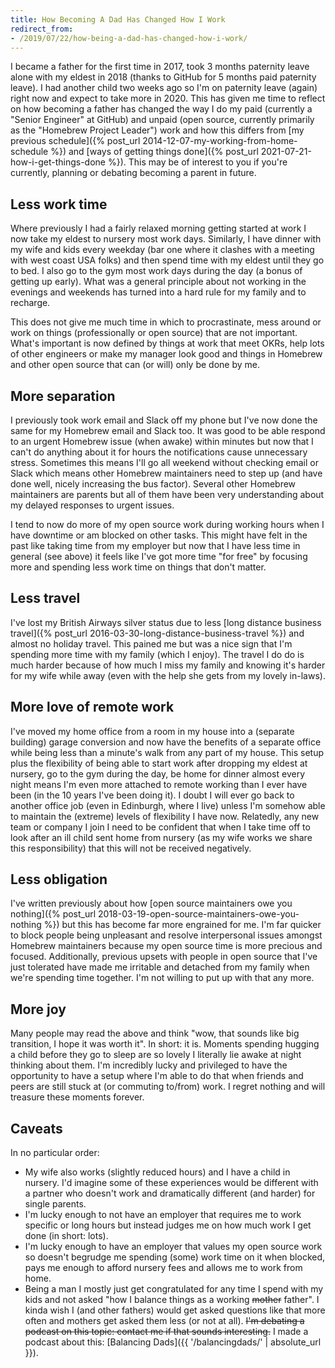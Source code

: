 ```yaml
---
title: How Becoming A Dad Has Changed How I Work
redirect_from:
- /2019/07/22/how-being-a-dad-has-changed-how-i-work/
---
```


I became a father for the first time in 2017, took 3 months paternity leave alone with my eldest in 2018 (thanks to GitHub for 5 months paid paternity leave). I had another child two weeks ago so I'm on paternity leave (again) right now and expect to take more in 2020. This has given me time to reflect on how becoming a father has changed the way I do my paid (currently a "Senior Engineer" at GitHub) and unpaid (open source, currently primarily as the "Homebrew Project Leader") work and how this differs from [my previous schedule]({% post_url 2014-12-07-my-working-from-home-schedule %}) and [ways of getting things done]({% post_url 2021-07-21-how-i-get-things-done %}). This may be of interest to you if you're currently, planning or debating becoming a parent in future.

## Less work time

Where previously I had a fairly relaxed morning getting started at work I now take my eldest to nursery most work days. Similarly, I have dinner with my wife and kids every weekday (bar one where it clashes with a meeting with west coast USA folks) and then spend time with my eldest until they go to bed. I also go to the gym most work days during the day (a bonus of getting up early). What was a general principle about not working in the evenings and weekends has turned into a hard rule for my family and to recharge.

This does not give me much time in which to procrastinate, mess around or work on things (professionally or open source) that are not important. What's important is now defined by things at work that meet OKRs, help lots of other engineers or make my manager look good and things in Homebrew and other open source that can (or will) only be done by me.

## More separation

I previously took work email and Slack off my phone but I've now done the same for my Homebrew email and Slack too. It was good to be able respond to an urgent Homebrew issue (when awake) within minutes but now that I can't do anything about it for hours the notifications cause unnecessary stress. Sometimes this means I'll go all weekend without checking email or Slack which means other Homebrew maintainers need to step up (and have done well, nicely increasing the bus factor). Several other Homebrew maintainers are parents but all of them have been very understanding about my delayed responses to urgent issues.

I tend to now do more of my open source work during working hours when I have downtime or am blocked on other tasks. This might have felt in the past like taking time from my employer but now that I have less time in general (see above) it feels like I've got more time "for free" by focusing more and spending less work time on things that don't matter.

## Less travel

I've lost my British Airways silver status due to less [long distance business travel]({% post_url 2016-03-30-long-distance-business-travel %}) and almost no holiday travel. This pained me but was a nice sign that I'm spending more time with my family (which I enjoy). The travel I do do is much harder because of how much I miss my family and knowing it's harder for my wife while away (even with the help she gets from my lovely in-laws).

## More love of remote work

I've moved my home office from a room in my house into a (separate building) garage conversion and now have the benefits of a separate office while being less than a minute's walk from any part of my house. This setup plus the flexibility of being able to start work after dropping my eldest at nursery, go to the gym during the day, be home for dinner almost every night means I'm even more attached to remote working than I ever have been (in the 10 years I've been doing it). I doubt I will ever go back to another office job (even in Edinburgh, where I live) unless I'm somehow able to maintain the (extreme) levels of flexibility I have now. Relatedly, any new team or company I join I need to be confident that when I take time off to look after an ill child sent home from nursery (as my wife works we share this responsibility) that this will not be received negatively.

## Less obligation

I've written previously about how [open source maintainers owe you nothing]({% post_url 2018-03-19-open-source-maintainers-owe-you-nothing %}) but this has become far more engrained for me. I'm far quicker to block people being unpleasant and resolve interpersonal issues amongst Homebrew maintainers because my open source time is more precious and focused. Additionally, previous upsets with people in open source that I've just tolerated have made me irritable and detached from my family when we're spending time together. I'm not willing to put up with that any more.

## More joy

Many people may read the above and think "wow, that sounds like big transition, I hope it was worth it". In short: it is. Moments spending hugging a child before they go to sleep are so lovely I literally lie awake at night thinking about them. I'm incredibly lucky and privileged to have the opportunity to have a setup where I'm able to do that when friends and peers are still stuck at (or commuting to/from) work. I regret nothing and will treasure these moments forever.

## Caveats

In no particular order:

- My wife also works (slightly reduced hours) and I have a child in nursery. I'd imagine some of these experiences would be different with a partner who doesn't work and dramatically different (and harder) for single parents.
- I'm lucky enough to not have an employer that requires me to work specific or long hours but instead judges me on how much work I get done (in short: lots).
- I'm lucky enough to have an employer that values my open source work so doesn't begrudge me spending (some) work time on it when blocked, pays me enough to afford nursery fees and allows me to work from home.
- Being a man I mostly just get congratulated for any time I spend with my kids and not asked "how I balance things as a working ~~mother~~ father". I kinda wish I (and other fathers) would get asked questions like that more often and mothers get asked them less (or not at all). ~~I'm debating a podcast on this topic: contact me if that sounds interesting.~~ I made a podcast about this: [Balancing Dads]({{ '/balancingdads/' | absolute_url }}).
